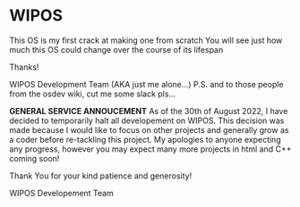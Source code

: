 # WIPOS
This OS is my first crack at making one from scratch
You will see just how much this OS could change over the course of its lifespan

Thanks!

WIPOS Development Team (AKA just me alone...)
P.S. and to those people from the osdev wiki, cut me some slack pls...


**GENERAL SERVICE ANNOUCEMENT**
As of the 30th of August 2022, I have decided to temporarily halt all developement on WIPOS. This decision was made because I would like to focus on other projects and generally grow as a coder before re-tackling this project. My apologies to anyone expecting any progress, however you may expect many more projects in html and C++ coming soon!

Thank You for your kind patience and generosity!

WIPOS Developement Team
